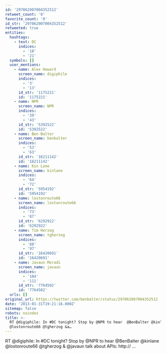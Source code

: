 ```yaml
---
id: '297062007004352512'
retweet_count: '0'
favorite_count: '0'
id_str: '297062007004352512'
retweeted: true
entities:
  hashtags:
    - text: DC
      indices:
        - '18'
        - '21'
  symbols: []
  user_mentions:
    - name: Alex Howard
      screen_name: digiphile
      indices:
        - '3'
        - '13'
      id_str: '1175221'
      id: '1175221'
    - name: NPR
      screen_name: NPR
      indices:
        - '39'
        - '43'
      id_str: '5392522'
      id: '5392522'
    - name: Ben Balter
      screen_name: benbalter
      indices:
        - '53'
        - '63'
      id_str: '16211142'
      id: '16211142'
    - name: Kin Lane
      screen_name: kinlane
      indices:
        - '64'
        - '72'
      id_str: '5954192'
      id: '5954192'
    - name: lostonroute66
      screen_name: lostonroute66
      indices:
        - '73'
        - '87'
      id_str: '6292922'
      id: '6292922'
    - name: Tim Herzog
      screen_name: tgherzog
      indices:
        - '88'
        - '97'
      id_str: '16420691'
      id: '16420691'
    - name: Javaun Moradi
      screen_name: javaun
      indices:
        - '104'
        - '111'
      id_str: '7764502'
      id: '7764502'
  urls: []
original_url: https://twitter.com/benbalter/status/297062007004352512
date: '2013-01-31T19:21:16.000Z'
sitemap: false
robots: noindex
title: >-
  RT @digiphile: In #DC tonight? Stop by @NPR to hear  @BenBalter @kinlane
  @lostonroute66 @tgherzog &a…
---
```


RT @digiphile: In #DC tonight? Stop by @NPR to hear  @BenBalter @kinlane @lostonroute66 @tgherzog &amp; @javaun talk about APIs: http:// ...